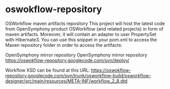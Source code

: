 # oswokflow-repository

OSWorkflow maven artifacts repository
This project will host the latest code from OpenSymphony product OSWorkflow (and related projects) in form of maven artifacts. Moreover, it will contain an adapter to user PropertySet with Hibernate3.
You can use this snippet in your pom.xml to access the Maven repository folder in order to access the artifacts:

<repositories> <repository>
  <id>OpenSymphony mirror repository</id> 
  <name>OpenSymphony mirror repository</name> 
  <url>https://oswokflow-repository.googlecode.com/svn/deploy/</url> 
  </repository>
</repositories>

Workflow XSD can be found at this URL: https://oswokflow-repository.googlecode.com/svn/trunk/osworkflow-build/osworkflow-designer/src/main/resources/META-INF/workflow_2_8.dtd
